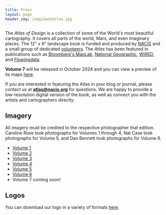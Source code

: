 ```yaml
---
title: Press
layout: page
header_img: /img/manhattan.jpg
---
```


The _Atlas of Design_ is a  collection of some of the World's most beautiful cartography. It covers all parts of the world, Mars, and even imaginary places. The 12" x 9" landscape book is funded and produced by [NACIS](http://nacis.org/) and a small group of dedicated [volunteers](/about/staff.md). The _Atlas_ has been featured in publications such as [Bloomberg's MapLab](https://www.bloomberg.com/news/newsletters/2022-11-16/maplab-here-comes-the-new-atlas-of-design), [National Geographic](https://www.nationalgeographic.com/culture/article/best-new-maps-atlas-design), [WIRED](https://www.wired.com/2016/11/atlas-design-back-wonderfully-funky-maps/), and [Flowingdata](https://flowingdata.com/2012/10/25/insisting-on-beautiful-maps/).

<strong>Volume 7</strong> will be released in October 2024 and you can view a preview of its maps [here](http://atlasofdesign.org/seven).

<!-- <a class="button" href="http://atlasofdesign.org/seven">here</a> -->

If you are interested in featuring the Atlas in your blog or journal, please contact us at <strong>atlas@nacis.org</strong> for questions. We are happy to provide a low-resolution digital version of the book, as well as connect you with the artists and cartographers directly. 


## Imagery

All imagery must be credited to the respective photographer that edition. Caroline Rose took photographs for Volumes 1 through 4, Nat Case took photographs for Volume 5, and Dan Bennett took photographs for Volume 6. 
- [Volume 1](/press/photos-v1.zip)
- [Volume 2](/press/photos-v2.zip)
- [Volume 3](/press/photos-v3.zip)
- [Volume 4](/press/photos-v4.zip)
- [Volume 5](/press/photos-v5.zip)
- [Volume 6](/press/photos-v6.zip)
- Volume 7 coming soon! 

## Logos

You can download our logo in a variety of formats [here](/press/logos.zip).